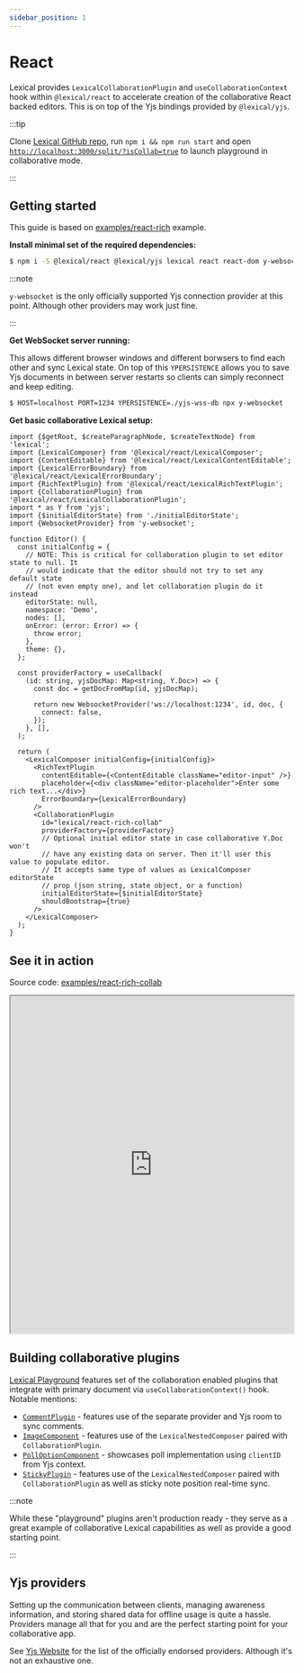 ```yaml
---
sidebar_position: 1
---
```


# React

Lexical provides `LexicalCollaborationPlugin` and `useCollaborationContext` hook within `@lexical/react` to accelerate creation of the collaborative React backed editors.
This is on top of the Yjs bindings provided by `@lexical/yjs`.


:::tip

Clone [Lexical GitHub repo](https://github.com/facebook/lexical), run `npm i && npm run start` and open [`http://localhost:3000/split/?isCollab=true`](http://localhost:3000/split/?isCollab=true) to launch playground in collaborative mode.

:::

## Getting started

This guide is based on [examples/react-rich](https://github.com/facebook/lexical/tree/main/examples/react-rich) example.

**Install minimal set of the required dependencies:**
```bash
$ npm i -S @lexical/react @lexical/yjs lexical react react-dom y-websocket yjs
```

:::note

`y-websocket` is the only officially supported Yjs connection provider at this point. Although other providers may work just fine.

:::

**Get WebSocket server running:**

This allows different browser windows and different borwsers to find each other and sync Lexical state. On top of this `YPERSISTENCE` allows you to save Yjs documents in between server restarts so clients can simply reconnect and keep editing.

```bash
$ HOST=localhost PORT=1234 YPERSISTENCE=./yjs-wss-db npx y-websocket
```

**Get basic collaborative Lexical setup:**

```tsx
import {$getRoot, $createParagraphNode, $createTextNode} from 'lexical';
import {LexicalComposer} from '@lexical/react/LexicalComposer';
import {ContentEditable} from '@lexical/react/LexicalContentEditable';
import {LexicalErrorBoundary} from '@lexical/react/LexicalErrorBoundary';
import {RichTextPlugin} from '@lexical/react/LexicalRichTextPlugin';
import {CollaborationPlugin} from '@lexical/react/LexicalCollaborationPlugin';
import * as Y from 'yjs';
import {$initialEditorState} from './initialEditorState';
import {WebsocketProvider} from 'y-websocket';

function Editor() {
  const initialConfig = {
    // NOTE: This is critical for collaboration plugin to set editor state to null. It
    // would indicate that the editor should not try to set any default state
    // (not even empty one), and let collaboration plugin do it instead
    editorState: null,
    namespace: 'Demo',
    nodes: [],
    onError: (error: Error) => {
      throw error;
    },
    theme: {},
  };

  const providerFactory = useCallback(
    (id: string, yjsDocMap: Map<string, Y.Doc>) => {
      const doc = getDocFromMap(id, yjsDocMap);

      return new WebsocketProvider('ws://localhost:1234', id, doc, {
        connect: false,
      });
    }, [],
  );

  return (
    <LexicalComposer initialConfig={initialConfig}>
      <RichTextPlugin
        contentEditable={<ContentEditable className="editor-input" />}
        placeholder={<div className="editor-placeholder">Enter some rich text...</div>}
        ErrorBoundary={LexicalErrorBoundary}
      />
      <CollaborationPlugin
        id="lexical/react-rich-collab"
        providerFactory={providerFactory}
        // Optional initial editor state in case collaborative Y.Doc won't
        // have any existing data on server. Then it'll user this value to populate editor.
        // It accepts same type of values as LexicalComposer editorState
        // prop (json string, state object, or a function)
        initialEditorState={$initialEditorState}
        shouldBootstrap={true}
      />
    </LexicalComposer>
  );
}
```

## See it in action

Source code: [examples/react-rich-collab](https://github.com/facebook/lexical/tree/main/examples/react-rich-collab)

<iframe width="100%" height="600" src="https://stackblitz.com/github/facebook/lexical/tree/fix/collab_example/examples/react-rich-collab?embed=1&file=src%2FApp.tsx&terminalHeight=0&ctl=1&showSidebar=0&devtoolsheight=0&view=preview" sandbox="allow-forms allow-modals allow-popups allow-popups-to-escape-sandbox allow-presentation allow-same-origin allow-scripts"></iframe>

## Building collaborative plugins

[Lexical Playground](https://playground.lexical.dev/) features set of the collaboration enabled plugins that integrate with primary document via `useCollaborationContext()` hook. Notable mentions:

- [`CommentPlugin`](https://github.com/facebook/lexical/tree/v0.14.5/packages/lexical-playground/src/plugins/CommentPlugin) - features use of the separate provider and Yjs room to sync comments.
- [`ImageComponent`](https://github.com/facebook/lexical/blob/v0.14.5/packages/lexical-playground/src/nodes/ImageComponent.tsx#L390) - features use of the `LexicalNestedComposer` paired with `CollaborationPlugin`.
- [`PollOptionComponent`](https://github.com/facebook/lexical/blob/v0.14.5/packages/lexical-playground/src/nodes/PollComponent.tsx#L78) - showcases poll implementation using `clientID` from Yjs context.
- [`StickyPlugin`](https://github.com/facebook/lexical/tree/v0.14.5/packages/lexical-playground/src/plugins/StickyPlugin) - features use of the `LexicalNestedComposer` paired with `CollaborationPlugin` as well as sticky note position real-time sync.

:::note

While these "playground" plugins aren't production ready - they serve as a great example of collaborative Lexical capabilities as well as provide a good starting point.

:::

## Yjs providers

Setting up the communication between clients, managing awareness information, and storing shared data for offline usage is quite a hassle. Providers manage all that for you and are the perfect starting point for your collaborative app.

See [Yjs Website](https://docs.yjs.dev/ecosystem/connection-provider) for the list of the officially endorsed providers. Although it's not an exhaustive one.
